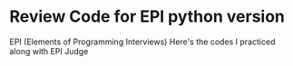 # Review Code for EPI python version
EPI (Elements of Programming Interviews)
Here's the codes I practiced along with EPI Judge
